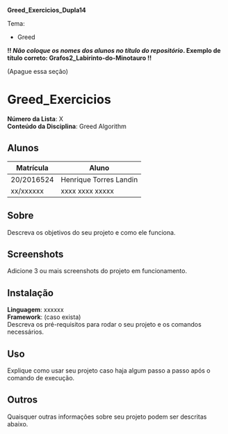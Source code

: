 **Greed_Exercicios_Dupla14** 

Tema:
 - Greed
 
 **!! *Não coloque os nomes dos alunos no título do repositório*. Exemplo de título correto: Grafos2_Labirinto-do-Minotauro !!**
 
 (Apague essa seção)

# Greed_Exercicios

**Número da Lista**: X<br>
**Conteúdo da Disciplina**: Greed Algorithm

## Alunos
|Matrícula | Aluno |
| -- | -- |
| 20/2016524  |  Henrique Torres Landin |
| xx/xxxxxx  |  xxxx xxxx xxxxx |

## Sobre 
Descreva os objetivos do seu projeto e como ele funciona. 

## Screenshots
Adicione 3 ou mais screenshots do projeto em funcionamento.

## Instalação 
**Linguagem**: xxxxxx<br>
**Framework**: (caso exista)<br>
Descreva os pré-requisitos para rodar o seu projeto e os comandos necessários.

## Uso 
Explique como usar seu projeto caso haja algum passo a passo após o comando de execução.

## Outros 
Quaisquer outras informações sobre seu projeto podem ser descritas abaixo.




